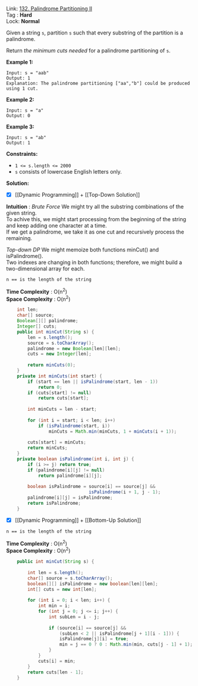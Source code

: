 Link: [132. Palindrome Partitioning II](https://leetcode.com/problems/palindrome-partitioning-ii/) <br>
Tag : **Hard**<br>
Lock: **Normal**

Given a string `s`, partition `s` such that every substring of the partition is a palindrome.

Return _the minimum cuts needed_ for a palindrome partitioning of `s`.

**Example 1:**
```
Input: s = "aab"
Output: 1
Explanation: The palindrome partitioning ["aa","b"] could be produced using 1 cut.
```

**Example 2:**
```
Input: s = "a"
Output: 0
```

**Example 3:**
```
Input: s = "ab"
Output: 1
```

**Constraints:**

-   `1 <= s.length <= 2000`
-   `s` consists of lowercase English letters only.

**Solution:**
- [x] [[Dynamic Programming]] + [[Top-Down Solution]]

**Intuition** :
_Brute Force_
We might try all the substring combinations of the given string.  
To achive this, we might start processing from the beginning of the string and keep adding one character at a time.  
If we get a palindrome, we take it as one cut and recursively process the remaining.

_Top-down DP_
We might memoize both functions minCut() and isPalindrome().  
Two indexes are changing in both functions; therefore, we might build a two-dimensional array for each.

```
n == is the length of the string
```
**Time Complexity** : O(n<sup>2</sup>)<br>
**Space Complexity** : O(n<sup>2</sup>)

```java
    int len;
    char[] source;
    Boolean[][] palindrome;
    Integer[] cuts;
    public int minCut(String s) {
        len = s.length();
        source = s.toCharArray();
        palindrome = new Boolean[len][len];
        cuts = new Integer[len];
        
        return minCuts(0);
    }
    private int minCuts(int start) {
        if (start == len || isPalindrome(start, len - 1)) 
            return 0;
        if (cuts[start] != null)
            return cuts[start];
        
        int minCuts = len - start;
        
        for (int i = start; i < len; i++)
            if (isPalindrome(start, i))
                minCuts = Math.min(minCuts, 1 + minCuts(i + 1));
        
        cuts[start] = minCuts;
        return minCuts;
    }
    private boolean isPalindrome(int i, int j) {
        if (i >= j) return true;
        if (palindrome[i][j] != null)
            return palindrome[i][j];
        
        boolean isPalindrome = source[i] == source[j] && 
                               isPalindrome(i + 1, j - 1);
        palindrome[i][j] = isPalindrome;
        return isPalindrome;
    }
```

- [x] [[Dynamic Programming]] + [[Bottom-Up Solution]]


```
n == is the length of the string
```
**Time Complexity** : O(n<sup>2</sup>)<br>
**Space Complexity** : O(n<sup>2</sup>)

```java
    public int minCut(String s) {
        
        int len = s.length();
        char[] source = s.toCharArray();
        boolean[][] isPalindrome = new boolean[len][len];
        int[] cuts = new int[len];
        
        for (int i = 0; i < len; i++) {
            int min = i;
            for (int j = 0; j <= i; j++) {
                int subLen = i - j;
                
                if (source[i] == source[j] && 
                    (subLen < 2 || isPalindrome[j + 1][i - 1])) {
                    isPalindrome[j][i] = true;
                    min = j == 0 ? 0 : Math.min(min, cuts[j - 1] + 1);
                }
            }
            cuts[i] = min;
        }
        return cuts[len - 1];
    }
```
